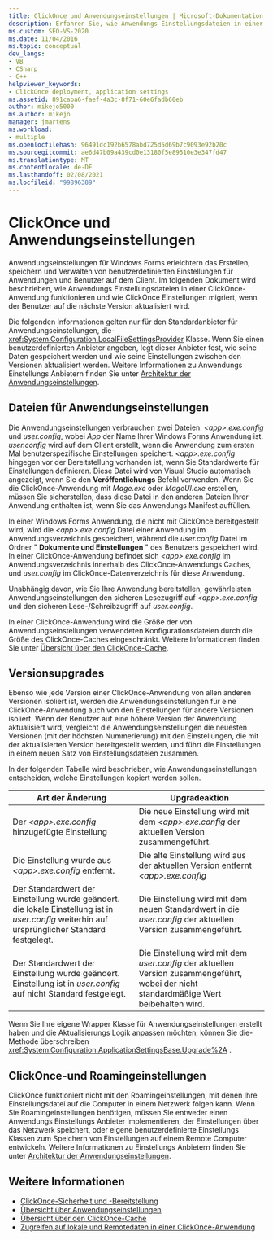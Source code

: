 ```yaml
---
title: ClickOnce und Anwendungseinstellungen | Microsoft-Dokumentation
description: Erfahren Sie, wie Anwendungs Einstellungsdateien in einer ClickOnce-Anwendung funktionieren und wie ClickOnce Einstellungen migriert, wenn der Benutzer auf die nächste Version aktualisiert wird.
ms.custom: SEO-VS-2020
ms.date: 11/04/2016
ms.topic: conceptual
dev_langs:
- VB
- CSharp
- C++
helpviewer_keywords:
- ClickOnce deployment, application settings
ms.assetid: 891caba6-faef-4a3c-8f71-60e6fadb60eb
author: mikejo5000
ms.author: mikejo
manager: jmartens
ms.workload:
- multiple
ms.openlocfilehash: 96491dc192b6578abd725d5d69b7c9093e92b20c
ms.sourcegitcommit: ae6d47b09a439cd0e13180f5e89510e3e347fd47
ms.translationtype: MT
ms.contentlocale: de-DE
ms.lasthandoff: 02/08/2021
ms.locfileid: "99896389"
---
```

# <a name="clickonce-and-application-settings"></a>ClickOnce und Anwendungseinstellungen
Anwendungseinstellungen für Windows Forms erleichtern das Erstellen, speichern und Verwalten von benutzerdefinierten Einstellungen für Anwendungen und Benutzer auf dem Client. Im folgenden Dokument wird beschrieben, wie Anwendungs Einstellungsdateien in einer ClickOnce-Anwendung funktionieren und wie ClickOnce Einstellungen migriert, wenn der Benutzer auf die nächste Version aktualisiert wird.

 Die folgenden Informationen gelten nur für den Standardanbieter für Anwendungseinstellungen, die- <xref:System.Configuration.LocalFileSettingsProvider> Klasse. Wenn Sie einen benutzerdefinierten Anbieter angeben, legt dieser Anbieter fest, wie seine Daten gespeichert werden und wie seine Einstellungen zwischen den Versionen aktualisiert werden. Weitere Informationen zu Anwendungs Einstellungs Anbietern finden Sie unter [Architektur der Anwendungseinstellungen](/dotnet/framework/winforms/advanced/application-settings-architecture).

## <a name="application-settings-files"></a>Dateien für Anwendungseinstellungen
 Die Anwendungseinstellungen verbrauchen zwei Dateien: *\<app>.exe.config* und *user.config*, wobei *App* der Name Ihrer Windows Forms Anwendung ist. *user.config* wird auf dem Client erstellt, wenn die Anwendung zum ersten Mal benutzerspezifische Einstellungen speichert. *\<app>.exe.config* hingegen vor der Bereitstellung vorhanden ist, wenn Sie Standardwerte für Einstellungen definieren. Diese Datei wird von Visual Studio automatisch angezeigt, wenn Sie den **Veröffentlichungs** Befehl verwenden. Wenn Sie die ClickOnce-Anwendung mit *Mage.exe* oder *MageUI.exe* erstellen, müssen Sie sicherstellen, dass diese Datei in den anderen Dateien Ihrer Anwendung enthalten ist, wenn Sie das Anwendungs Manifest auffüllen.

 In einer Windows Forms Anwendung, die nicht mit ClickOnce bereitgestellt wird, wird die *\<app>.exe.config* Datei einer Anwendung im Anwendungsverzeichnis gespeichert, während die *user.config* Datei im Ordner " **Dokumente und Einstellungen** " des Benutzers gespeichert wird. In einer ClickOnce-Anwendung befindet sich *\<app>.exe.config* im Anwendungsverzeichnis innerhalb des ClickOnce-Anwendungs Caches, und *user.config* im ClickOnce-Datenverzeichnis für diese Anwendung.

 Unabhängig davon, wie Sie Ihre Anwendung bereitstellen, gewährleisten Anwendungseinstellungen den sicheren Lesezugriff auf *\<app>.exe.config* und den sicheren Lese-/Schreibzugriff auf *user.config*.

 In einer ClickOnce-Anwendung wird die Größe der von Anwendungseinstellungen verwendeten Konfigurationsdateien durch die Größe des ClickOnce-Caches eingeschränkt. Weitere Informationen finden Sie unter [Übersicht über den ClickOnce-Cache](../deployment/clickonce-cache-overview.md).

## <a name="version-upgrades"></a>Versionsupgrades
 Ebenso wie jede Version einer ClickOnce-Anwendung von allen anderen Versionen isoliert ist, werden die Anwendungseinstellungen für eine ClickOnce-Anwendung auch von den Einstellungen für andere Versionen isoliert. Wenn der Benutzer auf eine höhere Version der Anwendung aktualisiert wird, vergleicht die Anwendungseinstellungen die neuesten Versionen (mit der höchsten Nummerierung) mit den Einstellungen, die mit der aktualisierten Version bereitgestellt werden, und führt die Einstellungen in einem neuen Satz von Einstellungsdateien zusammen.

 In der folgenden Tabelle wird beschrieben, wie Anwendungseinstellungen entscheiden, welche Einstellungen kopiert werden sollen.

|Art der Änderung|Upgradeaktion|
|--------------------|--------------------|
|Der *\<app>.exe.config* hinzugefügte Einstellung|Die neue Einstellung wird mit dem *\<app>.exe.config* der aktuellen Version zusammengeführt.|
|Die Einstellung wurde aus *\<app>.exe.config* entfernt.|Die alte Einstellung wird aus der aktuellen Version entfernt *\<app>.exe.config*|
|Der Standardwert der Einstellung wurde geändert. die lokale Einstellung ist in *user.config* weiterhin auf ursprünglicher Standard festgelegt.|Die Einstellung wird mit dem neuen Standardwert in die *user.config* der aktuellen Version zusammengeführt.|
|Der Standardwert der Einstellung wurde geändert. Einstellung ist in *user.config* auf nicht Standard festgelegt.|Die Einstellung wird mit dem *user.config* der aktuellen Version zusammengeführt, wobei der nicht standardmäßige Wert beibehalten wird.|

Wenn Sie Ihre eigene Wrapper Klasse für Anwendungseinstellungen erstellt haben und die Aktualisierungs Logik anpassen möchten, können Sie die-Methode überschreiben <xref:System.Configuration.ApplicationSettingsBase.Upgrade%2A> .

## <a name="clickonce-and-roaming-settings"></a>ClickOnce-und Roamingeinstellungen
 ClickOnce funktioniert nicht mit den Roamingeinstellungen, mit denen Ihre Einstellungsdatei auf die Computer in einem Netzwerk folgen kann. Wenn Sie Roamingeinstellungen benötigen, müssen Sie entweder einen Anwendungs Einstellungs Anbieter implementieren, der Einstellungen über das Netzwerk speichert, oder eigene benutzerdefinierte Einstellungs Klassen zum Speichern von Einstellungen auf einem Remote Computer entwickeln. Weitere Informationen zu Einstellungs Anbietern finden Sie unter [Architektur der Anwendungseinstellungen](/dotnet/framework/winforms/advanced/application-settings-architecture).

## <a name="see-also"></a>Weitere Informationen
- [ClickOnce-Sicherheit und -Bereitstellung](../deployment/clickonce-security-and-deployment.md)
- [Übersicht über Anwendungseinstellungen](/dotnet/framework/winforms/advanced/application-settings-overview)
- [Übersicht über den ClickOnce-Cache](../deployment/clickonce-cache-overview.md)
- [Zugreifen auf lokale und Remotedaten in einer ClickOnce-Anwendung](../deployment/accessing-local-and-remote-data-in-clickonce-applications.md)